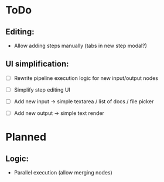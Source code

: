 # ToDo

## Editing:

- Allow adding steps manually (tabs in new step modal?)

## UI simplification:

- [ ] Rewrite pipeline execution logic for new input/output nodes

- [ ] Simplify step editing UI

- [ ] Add new input -> simple textarea / list of docs / file picker
- [ ] Add new output -> simple text render

# Planned

## Logic:

- Parallel execution (allow merging nodes)

